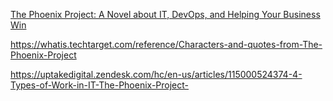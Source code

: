 

[The Phoenix Project: A Novel about IT, DevOps, and Helping Your Business Win](https://www.amazon.com/Phoenix-Project-DevOps-Helping-Business-ebook/dp/B078Y98RG8/ref=sr_1_1)

https://whatis.techtarget.com/reference/Characters-and-quotes-from-The-Phoenix-Project

https://uptakedigital.zendesk.com/hc/en-us/articles/115000524374-4-Types-of-Work-in-IT-The-Phoenix-Project-
